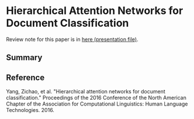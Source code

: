 # Hierarchical Attention Networks for Document Classification

Review note for this paper is in [here (presentation file)](https://1drv.ms/p/s!AllPqyV9kKUrj19kiQX2d-oqTtjj).

## Summary

## Reference
Yang, Zichao, et al. "Hierarchical attention networks for document classification." Proceedings of the 2016 Conference of the North American Chapter of the Association for Computational Linguistics: Human Language Technologies. 2016.
